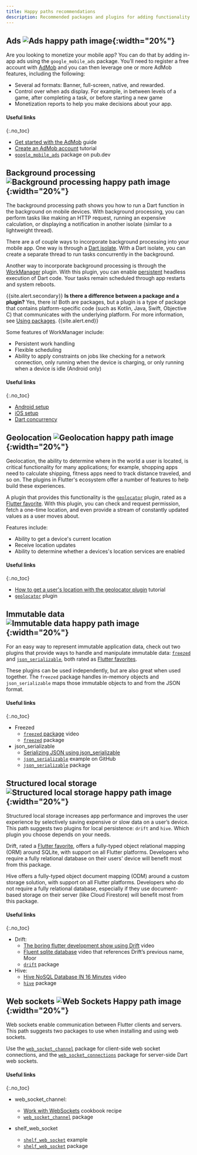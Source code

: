 ```yaml
---
title: Happy paths recommendations
description: Recommended packages and plugins for adding functionality to your app.
---
```



## Ads ![Ads happy path image](/assets/images/docs/happy-paths/HappyPaths_Icon_Ad_3d_001.png){:width="20%"}  

Are you looking to monetize your mobile app?
You can do that by adding in-app ads using the
`google_mobile_ads` package. You’ll need to register a free 
account with [AdMob][] and you can then leverage
one or more AdMob features, including the following:  

* Several ad formats: Banner, full-screen, native, and rewarded.
* Control over when ads display. For example,
  in between levels of a game, after completing a task,
  or before starting a new game 
* Monetization reports to help you make decisions about your app. 

[AdMob]: https://developers.google.com/admob/flutter/quick-start 

#### Useful links
{:.no_toc}

* [Get started with the AdMob][AdMob] guide
* [Create an AdMob account][] tutorial
* [`google_mobile_ads`][] package on pub.dev

[Create an AdMob account]: https://admob.google.com/home/get-started/
[`google_mobile_ads`]: {{site.pub-pkg}}/google_mobile_ads/install

## Background processing ![Background processing happy path image](/assets/images/docs/happy-paths/HappyPaths_Icon_Processing_3d_001.png){:width="20%"}

The background processing path shows you how to
run a Dart function in the background on mobile devices.
With background processing, 
you can perform tasks like making an HTTP request,
running an expensive calculation,
or displaying a notification in another isolate
(similar to a lightweight thread).  

There are a of couple ways to incorporate background processing 
into your mobile app. One way is through a [Dart isolate][]. 
With a Dart isolate, you can create a separate thread to 
run tasks concurrently in the background. 

Another way to incorporate background processing is through the 
[WorkManager][] plugin. 
With this plugin, you can enable [persistent][] headless execution of Dart code.
Your tasks remain scheduled through app restarts and system reboots.

{{site.alert.secondary}}
  **Is there a difference between a package and a plugin?**
  Yes, there is! Both are packages,
  but a plugin is a type of package that contains 
  platform-specific code (such as Kotlin, Java, Swift, Objective C)
  that communicates with the underlying platform.
  For more information, see [Using packages][].
{{site.alert.end}}  
  
Some features of WorkManager include:

* Persistent work handling 
* Flexible scheduling
* Ability to apply constraints on jobs like checking for a network connection, 
  only running when the device is charging, or only running when a device is 
  idle (Android only)  

[Dart isolate]: {{site.dart-site}}/guides/language/concurrency
[persistent]: {{site.android-dev}}/topic/libraries/architecture/workmanager
[WorkManager]: {{site.pub-pkg}}/workmanager

#### Useful links
{:.no_toc}

* [Android setup][]
* [iOS setup][]
* [Dart concurrency][]

[Android setup]: {{site.github}}/fluttercommunity/flutter_workmanager/blob/main/ANDROID_SETUP.md
[Dart concurrency]: {{site.dart-site}}/guides/language/concurrency 
[iOS setup]: {{site.github}}/fluttercommunity/flutter_workmanager/blob/main/IOS_SETUP.md
[Using packages]: {{site.url}}/development/packages-and-plugins/using-packages

## Geolocation ![Geolocation happy path image](/assets/images/docs/happy-paths/HappyPaths_Icon_Geolocation_3d_001.png){:width="20%"}

Geolocation, the ability to determine where in
the world a user is located, is critical functionality
for many applications; for example, shopping apps need 
to calculate shipping, fitness apps need to track
distance traveled, and so on. 
The plugins in Flutter's ecosystem offer a number
of features to help build these experiences.  

A plugin that provides this functionality is the 
[`geolocator`][] plugin, rated as a [Flutter favorite][]. 
With this plugin, you can check and request permission,
fetch a one-time location, and even provide a stream
of constantly updated values as a user moves about.  

Features include:

* Ability to get a device's current location
* Receive location updates
* Ability to determine whether a devices's
  location services are enabled  

[Flutter favorite]: {{site.url}}/development/packages-and-plugins/favorites
[`geolocator`]: {{site.pub-pkg}}/geolocator

#### Useful links
{:.no_toc}

* [How to get a user's location with the
  geolocator plugin][geolocation-tutorial] tutorial
* [`geolocator`][] plugin

[geolocation-tutorial]: https://www.digitalocean.com/community/tutorials/flutter-geolocator-plugin
[`geolocator`]: {{site.pub-pkg}}/geolocator

## Immutable data  ![Immutable data happy path image](/assets/images/docs/happy-paths/HappyPaths_Icon_ImmutableData_3d_001.png){:width="20%"}

For an easy way to represent immutable application data, 
check out two plugins that provide ways to handle and manipulate 
immutable data: [`freezed`][] and [`json_serializable`][],
both rated as [Flutter favorites][]. 

These plugins can be used independently, 
but are also great when used together. 
The `freezed` package handles in-memory objects 
and `json_serializable` maps those immutable 
objects to and from the JSON format.   

[Flutter favorites]: {{site.url}}/development/packages-and-plugins/favorites
[`freezed`]: {{site.pub-pkg}}/freezed
[`json_serializable`]: {{site.pub-pkg}}/json_serializable

#### Useful links
{:.no_toc}

* Freezed
  * [`freezed` package][] video
  * [`freezed`][] package  
* json_serializable
  * [Serializing JSON using json_serializable][]
  * [`json_serializable`][json-example] example on GitHub
  * [`json_serializable`][] package

[`freezed` package]: {{site.pub-pkg}}/freezed#how-to-use
[`freezed`]: {{site.pub-pkg}}/freezed#how-to-use
[`json_serializable`]: {{site.pub-api}}/json_serializable/latest/
[json-example]: {{site.github}}/google/json_serializable.dart/tree/master/example
[Serializing JSON using json_serializable]: {{site.url}}/development/data-and-backend/json#serializing-json-using-code-generation-libraries

## Structured local storage ![Structured local storage happy path image](/assets/images/docs/happy-paths/HappyPaths_Icon_Storage_3d_001.png){:width="20%"}

Structured local storage increases app performance and
improves the user experience by selectively saving expensive
or slow data on a user’s device. 
This path suggests two plugins for local persistence:
`drift` and `hive`. 
Which plugin you choose depends on your needs.  

Drift, rated a [Flutter favorite][],
offers a fully-typed object relational mapping (ORM)
around SQLite, with support on all Flutter platforms.
Developers who require a fully relational database on
their users' device will benefit most from this package.

Hive offers a fully-typed object document mapping (ODM)
around a custom storage solution, with support on all
Flutter platforms. Developers who do not require a fully
relational database, especially if they use document-based
storage on their server (like Cloud Firestore)
will benefit most from this package.

#### Useful links
{:.no_toc}

* Drift:
  * [The boring flutter development show using Drift][] video
  * [Fluent sqlite database][] video that references Drift’s
    previous name, Moor
  * [`drift`][] package
* Hive:
  * [Hive NoSQL Database IN 16 Minutes][] video
  * [`hive`][] package  

[`drift`]: {{site.pub-pkg}}/drift
[Fluent sqlite database]: {{site.youtube-site}}/watch?v=zpWsedYMczM&t=9s
[`hive`]: {{site.pub-pkg}}/hive
[Hive NoSQL Database IN 16 Minutes]: {{site.youtube-site}}/watch?v=w8cZKm9s228
[The boring flutter development show using Drift]: {{site.youtube-site}}/watch?v=9o_M-LjO4no
  
## Web sockets ![Web Sockets Happy path image](/assets/images/docs/happy-paths/HappyPaths_Icon_WebSockets_3d_001.png){:width="20%"}

Web sockets enable communication between Flutter clients and servers. 
This path suggests two packages to use when installing
and using web sockets.

Use the [`web_socket_channel`][] package for client-side
web socket connections,
and the [`web_socket_connections`][] package 
for server-side Dart web sockets.  

[`web_socket_channel`]: {{site.pub-pkg}}/web_socket_channel
[`web_socket_connections`]: {{site.pub-pkg}}/shelf_web_socket

#### Useful links
{:.no_toc}

* web_socket_channel:
  * [Work with WebSockets][] cookbook recipe
  * [`web_socket_channel`][] package

* shelf_web_socket
  * [`shelf_web_socket`][shelf-web-example] example
  * [`shelf_web_socket`][] package


[`shelf_web_socket`]: {{site.pub-pkg}}/shelf_web_socket
[shelf-web-example]: {{site.github}}/dart-lang/web_socket_channel/blob/master/example/example.dart
[Work with WebSockets]: {{site.url}}/cookbook/networking/web-sockets
